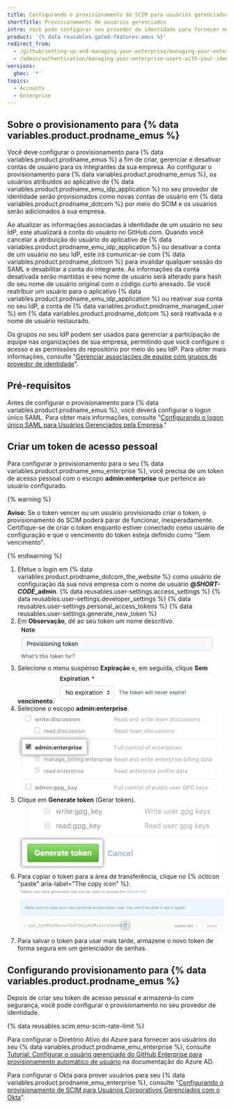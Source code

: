 ```yaml
---
title: Configurando o provisionamento de SCIM para usuários gerenciados pela empresa
shortTitle: Provisionamento de usuários gerenciados
intro: Você pode configurar seu provedor de identidade para fornecer novos usuários e gerenciar seus integrantes na sua empresa e equipes.
product: '{% data reusables.gated-features.emus %}'
redirect_from:
  - /github/setting-up-and-managing-your-enterprise/managing-your-enterprise-users-with-your-identity-provider/configuring-scim-provisioning-for-enterprise-managed-users
  - /admin/authentication/managing-your-enterprise-users-with-your-identity-provider/configuring-scim-provisioning-for-enterprise-managed-users
versions:
  ghec: '*'
topics:
  - Accounts
  - Enterprise
---
```


## Sobre o provisionamento para {% data variables.product.prodname_emus %}

Você deve configurar o provisionamento para {% data variables.product.prodname_emus %} a fim de criar, gerenciar e desativar contas de usuário para os integrantes da sua empresa. Ao configurar o provisionamento para {% data variables.product.prodname_emus %}, os usuários atribuídos ao aplicativo de {% data variables.product.prodname_emu_idp_application %} no seu provedor de identidade serão provisionados como novas contas de usuário em {% data variables.product.prodname_dotcom %} por meio do SCIM e os usuários serão adicionados à sua empresa.

Ao atualizar as informações associadas à identidade de um usuário no seu IdP, este atualizará a conta do usuário no GitHub.com. Quando você cancelar a atribuição do usuário do aplicativo de {% data variables.product.prodname_emu_idp_application %} ou desativar a conta de um usuário no seu IdP, este irá comunicar-se com {% data variables.product.prodname_dotcom %} para invalidar qualquer sessão do SAML e desabilitar a conta do integrante. As informações da conta desativada serão mantidas e seu nome de usuário será alterado para hash do seu nome de usuário original com o código curto anexado. Se você reatribuir um usuário para o aplicativo {% data variables.product.prodname_emu_idp_application %} ou reativar sua conta no seu IdP, a conta de {% data variables.product.prodname_managed_user %} em {% data variables.product.prodname_dotcom %} será reativada e o nome de usuário restaurado.

Os grupos no seu IdP podem ser usados para gerenciar a participação de equipe nas organizações de sua empresa, permitindo que você configure o acesso e as permissões do repositório por meio do seu IdP. Para obter mais informações, consulte "[Gerenciar associações de equipe com grupos de provedor de identidade](/github/setting-up-and-managing-your-enterprise/managing-your-enterprise-users-with-your-identity-provider/managing-team-memberships-with-identity-provider-groups)".

## Pré-requisitos

Antes de configurar o provisionamento para {% data variables.product.prodname_emus %}, você deverá configurar o logon único SAML. Para obter mais informações, consulte "[Configurando o logon único SAML para Usuários Gerenciados pela Empresa](/github/setting-up-and-managing-your-enterprise/managing-your-enterprise-users-with-your-identity-provider/configuring-saml-single-sign-on-for-enterprise-managed-users)."

## Criar um token de acesso pessoal

Para configurar o provisionamento para o seu {% data variables.product.prodname_emu_enterprise %}, você precisa de um token de acesso pessoal com o escopo **admin:enterprise** que pertence ao usuário configurado.

{% warning %}

**Aviso:** Se o token vencer ou um usuário provisionado criar o token, o provisionamento do SCIM poderá parar de funcionar, inesperadamente. Certifique-se de criar o token enquanto estiver conectado como usuário de configuração e que o vencimento do token esteja definido como "Sem vencimento".

{% endwarning %}

1. Efetue o login em {% data variables.product.prodname_dotcom_the_website %} como usuário de configuração da sua nova empresa com o nome de usuário **@<em>SHORT-CODE</em>_admin**.
{% data reusables.user-settings.access_settings %}
{% data reusables.user-settings.developer_settings %}
{% data reusables.user-settings.personal_access_tokens %}
{% data reusables.user-settings.generate_new_token %}
1. Em **Observação**, dê ao seu token um nome descritivo. ![Captura de tela que mostra o nome do token](/assets/images/help/enterprises/emu-pat-name.png)
1. Selecione o menu suspenso **Expiração** e, em seguida, clique **Sem vencimento**. ![Captura de tela que mostra o vencimento do token definido como sem vencimento](/assets/images/help/enterprises/emu-pat-no-expiration.png)
1. Selecione o escopo **admin:enterprise**. ![Captura de tela que mostra o escopo admin:enterprise](/assets/images/help/enterprises/enterprise-pat-scope.png)
1. Clique em **Generate token** (Gerar token). ![Botão Generate token (Gerar token)](/assets/images/help/settings/generate_token.png)
1. Para copiar o token para a área de transferência, clique no {% octicon "paste" aria-label="The copy icon" %}. ![Token recém-criado](/assets/images/help/settings/personal_access_tokens.png)
2. Para salvar o token para usar mais tarde, armazene o novo token de forma segura em um gerenciador de senhas.

## Configurando provisionamento para {% data variables.product.prodname_emus %}

Depois de criar seu token de acesso pessoal e armazená-lo com segurança, você pode configurar o provisionamento no seu provedor de identidade.

{% data reusables.scim.emu-scim-rate-limit %}

Para configurar o Diretório Ativo do Azure para fornecer aos usuários do seu {% data variables.product.prodname_emu_enterprise %}, consulte [Tutorial: Configurar o usuário gerenciado do GitHub Enterprise para provisionamento automático de usuário](https://docs.microsoft.com/en-us/azure/active-directory/saas-apps/github-enterprise-managed-user-provisioning-tutorial) na documentação do Azure AD.

Para configurar o Okta para prover usuários para seu {% data variables.product.prodname_emu_enterprise %}, consulte "[Configurando o provisionamento de SCIM para Usuários Corporativos Gerenciados com o Okta](/github/setting-up-and-managing-your-enterprise/managing-your-enterprise-users-with-your-identity-provider/configuring-scim-provisioning-for-enterprise-managed-users-with-okta)".


